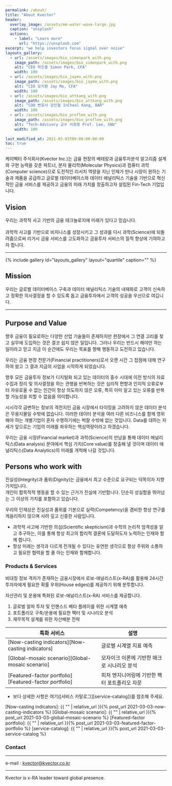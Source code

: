 ```yaml
---
permalink: /about/
title: "About Kvector"
header:
  overlay_image: /assets/mm-water-wave-large.jpg
  caption: "unsplash"
  actions:
    - label: "Learn more"
      url: "https://unsplash.com"
excerpt: "we help investors focus signal over noise"
layouts_gallery:
  - url: /assets/images/bio_simonpark_with.png
    image_path: /assets/images/bio_simonpark_with.png
    alt: "CEO 박진홍 Simon Park, CFA"
    width: 100
  - url: /assets/images/bio_jaymo_with.png
    image_path: /assets/images/bio_jaymo_with.png
    alt: "CIO 모지환 Jay Mo, CFA"
    width: 100
  - url: /assets/images/bio_attkang_with.png
    image_path: /assets/images/bio_attkang_with.png
    alt: "COO 변호사 강인철 InCheol Kang, BAR"
    width: 100
  - url: /assets/images/bio_proflee_with.png
    image_path: /assets/images/bio_proflee_with.png
    alt: "Tech-Advisory 교수 이원종 Prof. Lee, SNU"
    width: 100
    
last_modified_at: 2021-03-03T00:00:00-00:00
toc: true
---
```


케이벡터 주식회사(Kvector Inc.)는 금융 현장의 베테랑과 금융투자분석 알고리즘 설계와 구현 능력을 갖춘 파트너,
분자 물리학(Molecular Physics)과 컴퓨터 과학(Computer science)으로 도전적인 리서치 역량을 지닌 인재가 만나
시장이 원하는 기술과 제품을 공급하고 글로벌 데이터베이스와 데이터 애널리틱스 기술을 기반으로
혁신적인 금융 서비스를 제공하고 금융의 미래 가치를 창출하고자 설립된 Fin-Tech 기업입니다.


## Vision

우리는 과학적 사고 기반의 금융 테크놀로지에 미래가 있다고 믿습니다. <br/><br/>
과학적 사고를 기반으로 비지니스를 성장시키고 그 성과를 다시 과학(Science)에 되돌려줌으로써
리거시 금융 서비스를 고도화하고 금융투자 서비스의 질적 향상에 기여하고자 합니다.  <br/>

------

{% include gallery id="layouts_gallery" layout="quartile" caption="" %}


## Mission

우리는 글로벌 데이터베이스 구축과 데이터 애널리틱스 기술의 내재화로 고객이 신속하고 정확한 의사결정을 할 수 있도록 돕고 금융투자에서 고객의 성공을 우선으로 여깁니다. <br/>

---


## Purpose and Value

향후 금융이 필요로하는 다양한 산업 기술들이 존재하지만 현장에서 그 연결 고리를 찾고 실무에 도입하는 것은 결코 쉽지 않은 일입니다. 
그러나 우리는 반드시 해야만 하는 일이라고 믿고 지금 이 순간에도 우리는 목표를 향해 행동하고 도전하고 있습니다. <br/>

우리는 금융 현장 전문가(Financial practitioners)로서 오랜 시간 그 접점에 대해 연구하여 왔고 그 결과 지금의 사업을 시작하게 되었습니다. <br/>

향후 모든 금융투자 정보가 디지털화 되고 있는 데이터의 홍수 시대에 이전 방식의 자료 수집과 정리 및 의사결정을 하는 관행을 반복하는 것은 심리적 편향과 인지적 오류로부터 자유로울 수 없는 인간이 항상 의도하지 않은 오류, 특히 이미 알고 있는 오류를 반복할 가능성을 피할 수 없음을 의미합니다. <br/>

시시각각 급변하는 정보의 격전지인 금융 시장에서 타이밍을 고려하지 않은 데이터 분석은 무용지물일 수밖에 없습니다. 이러한 데이터 분석을 여러 다른 비즈니스를 함께 영위해야 하는 개별기업이 혼자 수행하기에는 벅찰 수밖에 없는 것입니다. Data를 대하는 자세가 앞으로는 기업의 미래를 좌우하는 핵심역량이라고 하겠습니다. <br/>

우리는 금융 시장(Financial market)과 과학(Science)의 만남을 통해 데이터 애널리틱스(Data analysis) 분야에서 핵심 가치(Core value)를 창출해 낼 것이며 데이터 애널리틱스(Data Analytics)의 미래를 개척해 나갈 것입니다. <br/>


## Persons who work with

진실성(Integrity)과 품위(Dignity)는 금융에서 최고 수준으로 요구되는 덕목이자 지향 가치입니다. <br/>
개인이 합목적적 행동을 할 수 있는 근거가 진실에 기반합니다. 단순히 성실함을 뛰어넘는 그 이상의 가치를 포함하고 있습니다. <br/>

우리의 인재상은 진실성과 품위를 기본으로 실력(Competency)을 겸비한 항상 연구를 게을리하지 않으며 사려 깊고 신중한 사람입니다. <br/>
- 과학적 사고에 기반한 의심(Scientific skepticism)과 수학의 논리적 엄격성을 알고 추구하는, 이를 통해 항상 최고의 합리적 결론에 도달하도자 노력하는 인재와 함께 합니다. <br/>
- 항상 미래는 생각과 다르게 전개될 수 있다는 유연한 생각으로 항상 주위와 소통하고 필요한 협력을 할 줄 아는 인재와 함께합니다. <br/>


### Products & Services

비대칭 정보 격차가 존재하는 금융시장에서 로보-애널리스트(x-RA)를 활용해 24시간 투자자에게 필요한 확률 우위(House edges)를 제공하기 위해 분투합니다.

자산관리 및 운용에 특화된 로보-애널리스트(x-RA) 서비스를 제공합니다. <br/>

1. 글로벌 알파 투자 및 인핸스드 베타 플레이를 위한 시계열 예측 <br/>
2. 포트폴리오 구축/운용에 필요한 팩터 및 시나리오 분석 <br/>
3. 재무목적 설계를 위한 자산배분 전략 <br/>

| 특화 서비스          | 설명                                                       |
| ------------------ | --------------------------------------------------------- |
| [Now-casting indicators][Now-casting indicators] | 글로벌 시계열 지표 예측 |
| [Global-mosaic scenario][Global-mosaic scenario] | 모자이크 이론에 기반한 매크로 시나리오 분석      |
| [Featured-factor portfolio][Featured-factor portfolio] | 피처 엔지니어링에 기반한 팩터 포트폴리오 자문 |

* 보다 상세한 사항은 여기([서비스 카탈로그][service-catalog])를 참조해 주세요.

[Now-casting indicators]: {{ "" | relative_url }}{% post_url 2021-03-03-now-casting-indicators %}
[Global-mosaic scenario]: {{ "" | relative_url }}{% post_url 2021-03-03-global-mosaic-scenario %}
[Featured-factor portfolio]: {{ "" | relative_url }}{% post_url 2021-03-03-featured-factor-portfolio %}
[service-catalog]: {{ "" | relative_url }}{% post_url 2021-03-03-service-catalog %}


<h3>Contact</h3><a href='#contact'></a>

---

e-mail : kvector@kvector.co.kr

---

Kvector is x-RA leader toward global presence.

